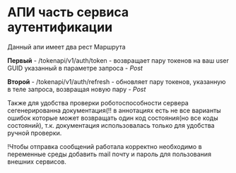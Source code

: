 # АПИ часть сервиса аутентификации

Данный апи имеет два рест Маршрута

**Первый** - /tokenapi/v1/auth/token - возвращает пару токенов на ваш user GUID указанный в параметре запроса - *Post*

**Второй** - /tokenapi/v1/auth/refresh - обновляет пару токенов, указанную в теле запроса, возвращая новую пару - *Post*

Также для удобства проверки роботоспособности сервера сегенерированна документация(!! в аннотациях есть не все варианты ошибок которые может возвращать один код состояния(но все коды состояний), 
т.к. документация использовалась только  для удобства ручной проверки.

!Чтобы отправка сообщений работала корректно необходимо в переменные среды добавить mail почту и пароль для пользования внешних сервисов.
